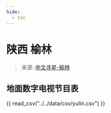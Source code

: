 ```yaml
---
hide:
  - toc
---
```


# 陕西 榆林

> 来源: [中文寻星-榆林](http://dtmb.saoing.com/yulin.htm)

## 地面数字电视节目表

{{ read_csv("../../data/csv/yulin.csv") }}
